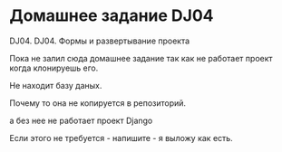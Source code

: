 # Домашнее задание DJ04

DJ04. DJ04. Формы и развертывание проекта

Пока не залил сюда домашнее задание так как не работает проект когда клонируешь его.

Не находит базу даных.

Почему то она не копируется в репозиторий.

а без нее не работает проект Django

Если этого не требуется - напишите - я выложу как есть.
